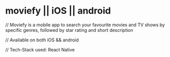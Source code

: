 # moviefy || iOS || android

// Moviefy is a mobile app to search your favourite movies and TV shows by specific genres, followed by star rating and short description

// Available on both iOS && android

// Tech-Stack used: React Native
